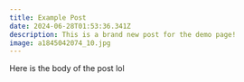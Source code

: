 ```yaml
---
title: Example Post
date: 2024-06-28T01:53:36.341Z
description: This is a brand new post for the demo page!
image: a1845042074_10.jpg
---
```

Here is the body of the post lol